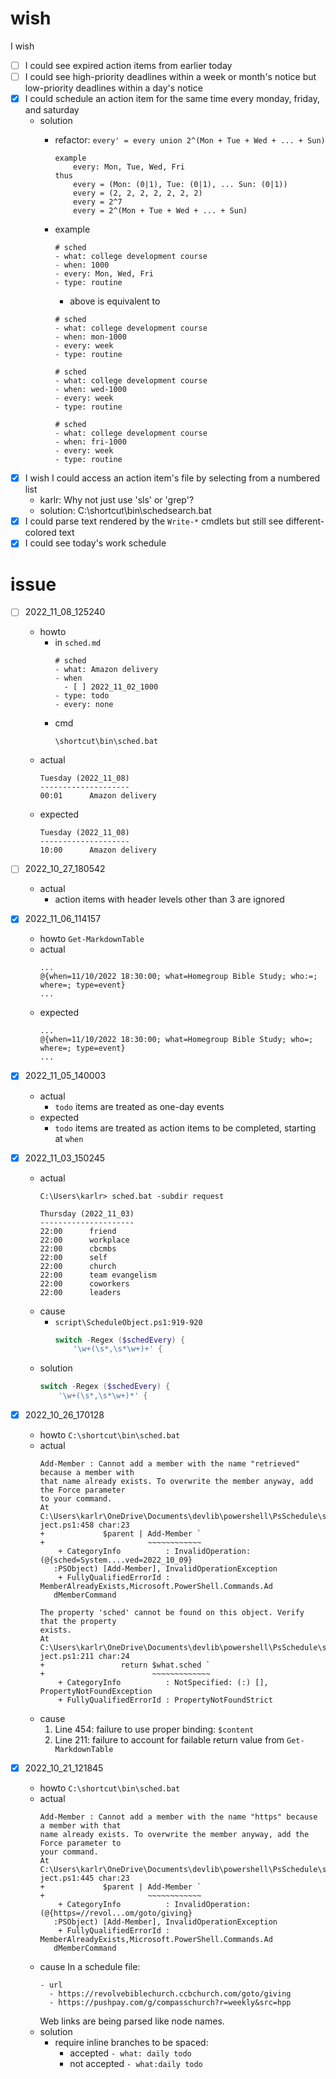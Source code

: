 # wish
I wish
- [ ] I could see expired action items from earlier today
- [ ] I could see high-priority deadlines within a week or month's notice but low-priority deadlines within a day's notice
- [x] I could schedule an action item for the same time every monday, friday, and saturday
  - solution
    - refactor: ``every' = every union 2^(Mon + Tue + Wed + ... + Sun)``
      ```
      example
          every: Mon, Tue, Wed, Fri
      thus
          every = (Mon: (0|1), Tue: (0|1), ... Sun: (0|1))
          every = (2, 2, 2, 2, 2, 2, 2)
          every = 2^7
          every = 2^(Mon + Tue + Wed + ... + Sun)
      ```
    - example

      ```
      # sched
      - what: college development course
      - when: 1000
      - every: Mon, Wed, Fri
      - type: routine
      ```
      - above is equivalent to

      ```
      # sched
      - what: college development course
      - when: mon-1000
      - every: week
      - type: routine

      # sched
      - what: college development course
      - when: wed-1000
      - every: week
      - type: routine

      # sched
      - what: college development course
      - when: fri-1000
      - every: week
      - type: routine
      ```
- [x] I wish I could access an action item's file by selecting from a numbered list
  - karlr: Why not just use 'sls' or 'grep'?
  - solution: C:\shortcut\bin\schedsearch.bat
- [x] I could parse text rendered by the ``Write-*`` cmdlets but still see different-colored text
- [x] I could see today's work schedule

# issue
- [ ] 2022_11_08_125240
  - howto
    - in ``sched.md``
      ```
      # sched
      - what: Amazon delivery
      - when
        - [ ] 2022_11_02_1000
      - type: todo
      - every: none
      ```
    - cmd
      ```
      \shortcut\bin\sched.bat
      ```
  - actual
    ```
    Tuesday (2022_11_08)
    --------------------
    00:01      Amazon delivery
    ```
  - expected
    ```
    Tuesday (2022_11_08)
    --------------------
    10:00      Amazon delivery
    ```
- [ ] 2022_10_27_180542
  - actual
    - action items with header levels other than 3 are ignored
- [x] 2022_11_06_114157
  - howto
    ``Get-MarkdownTable``
  - actual
    ```
    ...
    @{when=11/10/2022 18:30:00; what=Homegroup Bible Study; who:=; where=; type=event}
    ...
    ```
  - expected
    ```
    ...
    @{when=11/10/2022 18:30:00; what=Homegroup Bible Study; who=; where=; type=event}
    ...
    ```
- [x] 2022_11_05_140003
  - actual
    - ``todo`` items are treated as one-day events
  - expected
    - ``todo`` items are treated as action items to be completed, starting at ``when``
- [x] 2022_11_03_150245
  - actual
    ```
    C:\Users\karlr> sched.bat -subdir request

    Thursday (2022_11_03)
    ---------------------
    22:00      friend
    22:00      workplace
    22:00      cbcmbs
    22:00      self
    22:00      church
    22:00      team evangelism
    22:00      coworkers
    22:00      leaders
    ```
  - cause
    - ``script\ScheduleObject.ps1:919-920``
      ```powershell
      switch -Regex ($schedEvery) {
          '\w+(\s*,\s*\w+)+' {
      ```
  - solution
    ```powershell
    switch -Regex ($schedEvery) {
        '\w+(\s*,\s*\w+)*' {
    ```
- [x] 2022_10_26_170128
  - howto
    ``C:\shortcut\bin\sched.bat``
  - actual
    ```
    Add-Member : Cannot add a member with the name "retrieved" because a member with
    that name already exists. To overwrite the member anyway, add the Force parameter
    to your command.
    At C:\Users\karlr\OneDrive\Documents\devlib\powershell\PsSchedule\script\ScheduleOb
    ject.ps1:458 char:23
    +             $parent | Add-Member `
    +                       ~~~~~~~~~~~~
        + CategoryInfo          : InvalidOperation: (@{sched=System....ved=2022_10_09}
       :PSObject) [Add-Member], InvalidOperationException
        + FullyQualifiedErrorId : MemberAlreadyExists,Microsoft.PowerShell.Commands.Ad
       dMemberCommand

    The property 'sched' cannot be found on this object. Verify that the property
    exists.
    At C:\Users\karlr\OneDrive\Documents\devlib\powershell\PsSchedule\script\ScheduleOb
    ject.ps1:211 char:24
    +                 return $what.sched `
    +                        ~~~~~~~~~~~~~
        + CategoryInfo          : NotSpecified: (:) [], PropertyNotFoundException
        + FullyQualifiedErrorId : PropertyNotFoundStrict
    ```
  - cause
    1. Line 454: failure to use proper binding: ``$content``
    2. Line 211: failure to account for failable return value from ``Get-MarkdownTable``

- [x] 2022_10_21_121845
  - howto
    ``C:\shortcut\bin\sched.bat``
  - actual
    ```
    Add-Member : Cannot add a member with the name "https" because a member with that
    name already exists. To overwrite the member anyway, add the Force parameter to
    your command.
    At C:\Users\karlr\OneDrive\Documents\devlib\powershell\PsSchedule\script\ScheduleOb
    ject.ps1:445 char:23
    +             $parent | Add-Member `
    +                       ~~~~~~~~~~~~
        + CategoryInfo          : InvalidOperation: (@{https=//revol...om/goto/giving}
       :PSObject) [Add-Member], InvalidOperationException
        + FullyQualifiedErrorId : MemberAlreadyExists,Microsoft.PowerShell.Commands.Ad
       dMemberCommand
    ```
  - cause
    In a schedule file:
    ```
    - url
      - https://revolvebiblechurch.ccbchurch.com/goto/giving
      - https://pushpay.com/g/compasschurch?r=weekly&src=hpp
    ```
    Web links are being parsed like node names.
  - solution
    - require inline branches to be spaced:
      - accepted
        ``- what: daily todo``
      - not accepted
        ``- what:daily todo``


